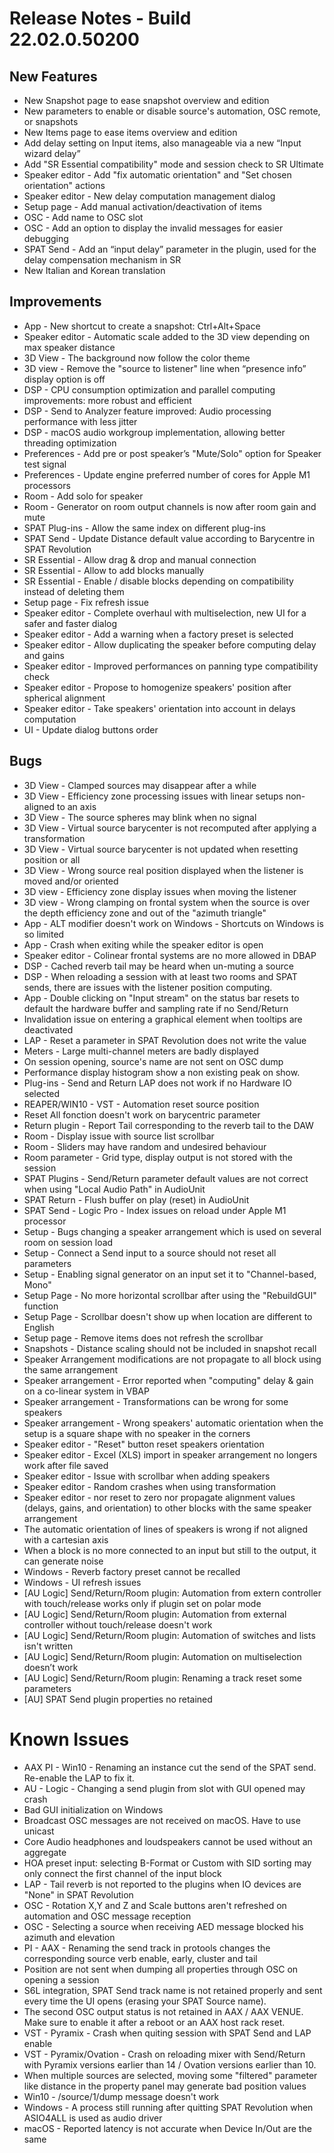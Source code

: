# Release Notes - Build 22.02.0.50200

## New Features

- New Snapshot page to ease snapshot overview and edition
- New parameters to enable or disable source's automation, OSC remote, or snapshots
- New Items page to ease items overview and edition
- Add delay setting on Input items, also manageable via a new “Input wizard delay”
- Add "SR Essential compatibility" mode and session check to SR Ultimate
- Speaker editor - Add "fix automatic orientation"  and "Set chosen orientation" actions
- Speaker editor - New delay computation management dialog
- Setup page - Add manual activation/deactivation of items
- OSC - Add name to OSC slot
- OSC - Add an option to display the invalid messages for easier debugging
- SPAT Send - Add an “input delay” parameter in the plugin, used for the delay compensation mechanism in SR
- New Italian and Korean translation 


## Improvements
- App - New shortcut to create a snapshot: Ctrl+Alt+Space
- Speaker editor - Automatic scale added to the 3D view depending on max speaker distance
- 3D View - The background now follow the color theme
- 3D view - Remove the "source to listener" line when “presence info” display option is off
- DSP - CPU consumption optimization and parallel computing improvements: more robust and efficient
- DSP - Send to Analyzer feature improved: Audio processing performance with less jitter 
- DSP - macOS audio workgroup implementation, allowing better threading optimization
- Preferences - Add pre or post speaker’s "Mute/Solo" option for Speaker test signal
- Preferences - Update engine preferred number of cores for Apple M1 processors
- Room - Add solo for speaker
- Room - Generator on room output channels is now after room gain and mute
- SPAT Plug-ins - Allow the same index on different plug-ins
- SPAT Send - Update Distance default value according to Barycentre in SPAT Revolution
- SR Essential - Allow drag & drop and manual connection
- SR Essential - Allow to add blocks manually
- SR Essential - Enable / disable blocks depending on compatibility instead of deleting them
- Setup page - Fix refresh issue
- Speaker editor  - Complete overhaul with multiselection, new UI for a safer and faster dialog
- Speaker editor - Add a warning when a factory preset is selected
- Speaker editor - Allow duplicating the speaker before computing delay and gains
- Speaker editor - Improved performances on panning type compatibility check
- Speaker editor - Propose to homogenize speakers' position after spherical alignment
- Speaker editor - Take speakers' orientation into account in delays computation
- UI - Update dialog buttons order


## Bugs
- 3D View - Clamped sources may disappear after a while
- 3D View - Efficiency zone processing issues with  linear setups non-aligned to an axis
- 3D View - The source spheres may blink when no signal
- 3D View - Virtual source barycenter is not recomputed after applying a transformation
- 3D View - Virtual source barycenter is not updated when resetting position or all 
- 3D View - Wrong source real position displayed when the listener is moved and/or oriented
- 3D view - Efficiency zone display issues when moving the listener
- 3D view - Wrong clamping on frontal system when the source is over the depth efficiency zone and out of the "azimuth triangle"
- App - ALT modifier doesn't work on Windows - Shortcuts on Windows is so limited 
- App - Crash when exiting while the speaker editor is open
- Speaker editor - Colinear frontal systems are no more allowed in DBAP
- DSP - Cached reverb tail may be heard when un-muting a source
- DSP - When reloading a session with at least two rooms and SPAT sends, there are issues with the listener position computing.
- App - Double clicking on "Input stream" on the status bar resets to default the hardware buffer and sampling rate if no Send/Return
- Invalidation issue on entering a graphical element when tooltips are deactivated
- LAP - Reset a parameter in SPAT Revolution does not write the value 
- Meters - Large multi-channel meters are badly displayed
- On session opening, source's name are not sent on OSC dump
- Performance display histogram show a non existing peak on show.
- Plug-ins - Send and Return LAP does not work  if no Hardware IO selected
- REAPER/WIN10 - VST - Automation reset source position
- Reset All fonction doesn't work on barycentric parameter
- Return plugin - Report Tail corresponding to the reverb tail to the DAW
- Room - Display issue with source list scrollbar
- Room - Sliders may have random and undesired behaviour
- Room parameter - Grid type, display output is not stored with the session
- SPAT Plugins - Send/Return parameter default values are not correct when using "Local Audio Path" in AudioUnit
- SPAT Return - Flush buffer on play (reset) in AudioUnit
- SPAT Send - Logic Pro - Index issues on reload under Apple M1 processor
- Setup - Bugs changing a speaker arrangement which is used on several room on session load
- Setup - Connect a Send input to a source should not reset all parameters
- Setup - Enabling signal generator on an input set it to "Channel-based, Mono"
- Setup Page - No more horizontal scrollbar after using the "RebuildGUI" function
- Setup Page - Scrollbar doesn't show up when location are different to English
- Setup page - Remove items does not refresh the scrollbar
- Snapshots - Distance scaling should not be included in snapshot recall
- Speaker Arrangement modifications are not propagate to all block using the same arrangement
- Speaker arrangement - Error reported when "computing" delay & gain on a co-linear system in VBAP
- Speaker arrangement - Transformations can be wrong for some speakers
- Speaker arrangement - Wrong speakers' automatic orientation when the setup is a square shape with no speaker in the corners
- Speaker editor - "Reset" button reset speakers orientation
- Speaker editor - Excel (XLS) import  in speaker arrangement no longers work after file saved
- Speaker editor - Issue with scrollbar when adding speakers
- Speaker editor - Random crashes when using  transformation 
- Speaker editor - nor reset to zero nor propagate alignment values (delays, gains, and orientation) to other blocks with the same speaker arrangement
- The automatic orientation of lines of speakers is wrong if not aligned with a cartesian axis
- When a block is no more connected to an input but still to the output, it can generate noise
- Windows - Reverb  factory preset cannot be recalled
- Windows - UI refresh issues
- [AU Logic] Send/Return/Room plugin: Automation from extern controller with touch/release works only if plugin set on polar mode
- [AU Logic] Send/Return/Room plugin: Automation from external controller without touch/release doesn't work
- [AU Logic] Send/Return/Room plugin: Automation of switches and lists isn't written
- [AU Logic] Send/Return/Room plugin: Automation on multiselection doesn’t work
- [AU Logic] Send/Return/Room plugin: Renaming a track reset some parameters
- [AU] SPAT Send plugin properties no retained

# Known Issues
- AAX PI - Win10 -  Renaming an instance cut the send of the SPAT send. Re-enable the LAP to fix it.
- AU - Logic - Changing a send plugin from slot with GUI opened may crash
- Bad GUI initialization on Windows
- Broadcast OSC messages are not received on macOS. Have to use unicast
- Core Audio headphones and loudspeakers cannot be used without an aggregate
- HOA preset input: selecting B-Format or Custom with SID sorting may only connect the first channel of the input block
- LAP - Tail reverb is not reported to the plugins when IO devices are "None" in SPAT Revolution
- OSC - Rotation X,Y and Z and Scale buttons aren't refreshed on automation and OSC message reception
- OSC - Selecting a source when receiving AED message blocked his azimuth and elevation
- PI - AAX - Renaming the send track in protools changes the corresponding source verb enable, early, cluster and tail
- Position are not sent when dumping all properties through OSC on opening a session
- S6L integration, SPAT Send track name is not retained properly and sent every time the UI opens (erasing your SPAT Source name).
- The second OSC output status is not retained in AAX / AAX VENUE.  Make sure to enable it after a reboot or an AAX host rack reset.
- VST - Pyramix - Crash when quiting session with SPAT Send and LAP enable
- VST - Pyramix/Ovation - Crash on reloading mixer with Send/Return with Pyramix versions earlier than 14 / Ovation versions earlier than 10.
- When multiple sources are selected, moving some "filtered" parameter like distance in the property panel may generate bad position values
- Win10 - /source/1/dump message doesn't work
- Windows - A process still running after quitting SPAT Revolution when ASIO4ALL is used as audio driver
- macOS - Reported latency is not accurate when Device In/Out are the same

